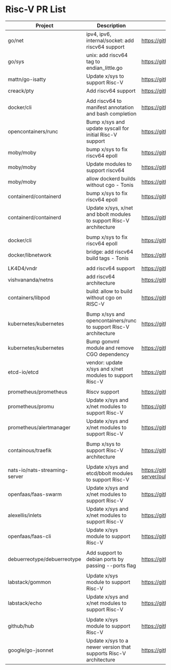 # Risc-V PR List

|Project | Description | Pull Request| Upstream|
|---|---|---|---|
|go/net | ipv4, ipv6, internal/socket: add riscv64 support | https://github.com/golang/net/pull/43| ✅|
|go/sys | unix: add riscv64 tag to endian_little.go | https://github.com/golang/sys/pull/38| ✅|
|mattn/go-isatty | Update x/sys to support Risc-V | https://github.com/mattn/go-isatty/pull/39| ✅|
|creack/pty | Add riscv64 support | https://github.com/creack/pty/pull/81| ✅|
|||
|docker/cli | Add riscv64 to manifest annotation and bash completion | https://github.com/docker/cli/pull/2084| ✅|
|opencontainers/runc | Bump x/sys and update syscall for initial Risc-V support | https://github.com/opencontainers/runc/pull/2123| ✅|
|moby/moby | bump x/sys to fix riscv64 epoll | https://github.com/moby/moby/pull/39726| ✅|
|moby/moby | Update modules to support riscv64 | https://github.com/moby/moby/pull/39423| ✅|
|moby/moby | allow dockerd builds without cgo - Tonis | https://github.com/moby/moby/pull/39327| ✅|
|containerd/containerd | bump x/sys to fix riscv64 epoll | https://github.com/containerd/containerd/pull/3526| ✅|
|containerd/containerd  | Update x/sys, x/net and bbolt modules to support Risc-V architecture | https://github.com/containerd/containerd/pull/3328| ✅|
|||
|docker/cli | bump x/sys to fix riscv64 epoll | https://github.com/docker/cli/pull/2042| ✅|
|docker/libnetwork | bridge: add riscv64 build tags - Tonis | https://github.com/docker/libnetwork/pull/2389| ✅|
|||
|LK4D4/vndr | add riscv64 support | https://github.com/LK4D4/vndr/pull/80| ✅|
|vishvananda/netns  | add riscv64 architecture | https://github.com/vishvananda/netns/pull/34| ✅|
|containers/libpod  | build: allow to build without cgo on RISC-V | https://github.com/containers/libpod/pull/3437| ✅|
|||
|kubernetes/kubernetes | Bump x/sys and opencontainers/runc to support Risc-V architecture | https://github.com/kubernetes/kubernetes/pull/82349| ❌ |
|kubernetes/kubernetes | Bump gonvml module and remove CGO dependency | https://github.com/kubernetes/kubernetes/pull/82342| ✅|
|etcd-io/etcd | vendor: update x/sys and x/net modules to support Risc-V | https://github.com/etcd-io/etcd/pull/10834| ✅|
|||
|prometheus/prometheus | Riscv support | https://github.com/prometheus/prometheus/pull/5621| ✅|
|prometheus/promu | Update x/sys and x/net modules to support Risc-V | https://github.com/prometheus/promu/pull/146| ✅|
|prometheus/alertmanager | Update x/sys and x/net modules to support Risc-V | https://github.com/prometheus/alertmanager/pull/1984| ✅|
||
|containous/traefik | Bump x/sys to support Risc-V architecture | https://github.com/containous/traefik/pull/5245| ✅|
|||
|nats-io/nats-streaming-server | Update x/sys and etcd/bbolt modules to support Risc-V | https://github.com/nats-io/nats-streaming-server/pull/891| ✅|
|openfaas/faas-swarm | Update x/sys and x/net modules to support Risc-V | https://github.com/openfaas/faas-swarm/pull/52| ✅|
|alexellis/inlets | Update x/sys and x/net modules to support Risc-V | https://github.com/alexellis/inlets/pull/78| ✅|
|openfaas/faas-cli | Update x/sys module to support Risc-V | https://github.com/openfaas/faas-cli/pull/667| ✅|
|||
|debuerreotype/debuerreotype | Add support to debian ports by passing --ports flag | https://github.com/debuerreotype/debuerreotype/pull/70| ✅|
|||
|labstack/gommon | Update x/sys module to support Risc-V | https://github.com/labstack/gommon/pull/32| ✅|
|labstack/echo | Update x/sys and x/net modules to support Risc-V | https://github.com/labstack/echo/pull/1344| ✅|
|||
|github/hub | Update x/sys module to support Risc-V | https://github.com/github/hub/pull/2153| ✅|
|google/go-jsonnet | Update x/sys to a newer version that supports Risc-V architecture | https://github.com/google/go-jsonnet/pull/284| ✅|